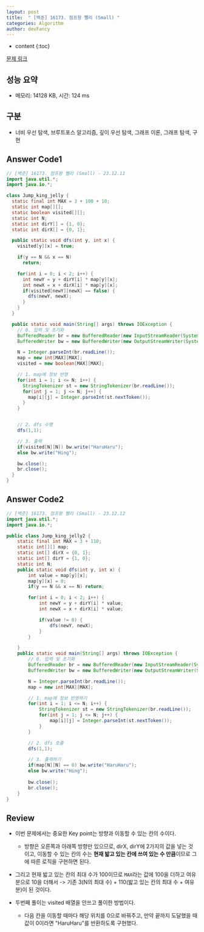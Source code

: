 ```yaml
---
layout: post
title:  " [백준] 16173. 점프왕 쩰리 (Small) "
categories: Algorithm
author: devFancy
---
```

* content
{:toc}

[문제 링크](https://www.acmicpc.net/problem/16173)

## 성능 요약

* 메모리: 14128 KB, 시간: 124 ms

## 구분

* 너비 우선 탐색, 브루트포스 알고리즘, 깊이 우선 탐색, 그래프 이론, 그래프 탐색, 구현

## Answer Code1

```java
// [백준] 16173. 점프왕 쩰리 (Small) - 23.12.11
import java.util.*;
import java.io.*;

class Jump_king_jelly {
  static final int MAX = 3 + 100 + 10;
  static int map[][];
  static boolean visited[][];
  static int N;
  static int dirY[] = {1, 0};
  static int dirX[] = {0, 1};

  public static void dfs(int y, int x) {
    visited[y][x] = true;

    if(y == N && x == N)
      return;

    for(int i = 0; i < 2; i++) {
      int newY = y + dirY[i] * map[y][x];
      int newX = x + dirX[i] * map[y][x];
      if(visited[newY][newX] == false) {
        dfs(newY, newX);
      }
    }
  }

  public static void main(String[] args) throws IOException {
    // 0. 입력 및 초기화
    BufferedReader br = new BufferedReader(new InputStreamReader(System.in));
    BufferedWriter bw = new BufferedWriter(new OutputStreamWriter(System.out));

    N = Integer.parseInt(br.readLine());
    map = new int[MAX][MAX];
    visited = new boolean[MAX][MAX];

    // 1. map에 정보 반영
    for(int i = 1; i <= N; i++) {
      StringTokenizer st = new StringTokenizer(br.readLine());
      for(int j = 1; j <= N; j++) {
        map[i][j] = Integer.parseInt(st.nextToken());
      }
    }


    // 2. dfs 수행
    dfs(1,1);

    // 3. 출력
    if(visited[N][N]) bw.write("HaruHaru");
    else bw.write("Hing");

    bw.close();
    br.close();
  }
}
```

## Answer Code2

```java
// [백준] 16173. 점프왕 쩰리 (Small) - 23.12.12
import java.util.*;
import java.io.*;

public class Jump_king_jelly2 {
    static final int MAX = 3 + 110;
    static int[][] map;
    static int[] dirX = {0, 1};
    static int[] dirY = {1, 0};
    static int N;
    public static void dfs(int y, int x) {
        int value = map[y][x];
        map[y][x] = 0;
        if(y == N && x == N) return;

        for(int i = 0; i < 2; i++) {
            int newY = y + dirY[i] * value;
            int newX = x + dirX[i] * value;

            if(value != 0) {
                dfs(newY, newX);
            }
        }

    }
    public static void main(String[] args) throws IOException {
        // 0. 입력 및 초기화
        BufferedReader br = new BufferedReader(new InputStreamReader(System.in));
        BufferedWriter bw = new BufferedWriter(new OutputStreamWriter(System.out));

        N = Integer.parseInt(br.readLine());
        map = new int[MAX][MAX];

        // 1. map에 정보 반영하기 
        for(int i = 1; i <= N; i++) {
            StringTokenizer st = new StringTokenizer(br.readLine());
            for(int j = 1; j <= N; j++) {
                map[i][j] = Integer.parseInt(st.nextToken());
            }
        }

        // 2. dfs 호출
        dfs(1,1);

        // 3. 출력하기
        if(map[N][N] == 0) bw.write("HaruHaru");
        else bw.write("Hing");
        
        bw.close();
        br.close();
    }
}
```

## Review

* 이번 문제에서는 중요한 Key point는 방향과 이동할 수 있는 칸의 수이다.

  * 방향은 오른쪽과 아래쪽 방향만 있으므로, dirX, dirY에 2가지의 값을 넣는 것이고, 이동할 수 있는 칸의 수는 **현재 밟고 있는 칸에 쓰여 있는 수 만큼**이므로 그에 따른 로직을 구현하면 된다.

* 그리고 현재 밟고 있는 칸의 최대 수가 100이므로 `MAX`라는 값에 100을 더하고 여유분으로 10을 더해서 -> 기존 3(N의 최대 수) + 110(밟고 있는 칸의 최대 수 + 여유분)이 된 것이다.

* 두번째 풀이는 visited 배열을 안쓰고 풀이한 방법이다.

  * 다음 칸을 이동할 때마다 해당 위치를 0으로 바꿔주고, 만약 끝까지 도달했을 때 값이 0이라면 "HaruHaru"를 반환하도록 구현했다.


